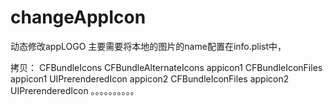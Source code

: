 # changeAppIcon
动态修改appLOGO 主要需要将本地的图片的name配置在info.plist中，

拷贝：
 <key>CFBundleIcons</key>
    <dict>
        <key>CFBundleAlternateIcons</key>
        <dict>
            <key>appicon1</key>
            <dict>
                <key>CFBundleIconFiles</key>
                <array>
                    <string>appicon1</string>
                </array>
                <key>UIPrerenderedIcon</key>
                <false/>
            </dict>
            <key>appicon2</key>
            <dict>
                <key>CFBundleIconFiles</key>
                <array>
                    <string>appicon2</string>
                </array>
                <key>UIPrerenderedIcon</key>
                <false/>
            </dict>
          。。。。。。。。。。
